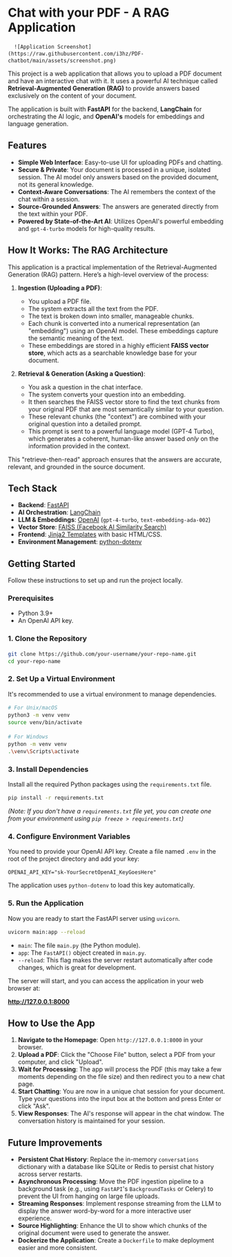 # Chat with your PDF - A RAG Application
      ![Application Screenshot](https://raw.githubusercontent.com/i3hz/PDF-chatbot/main/assets/screenshot.png)
  
This project is a web application that allows you to upload a PDF document and have an interactive chat with it. It uses a powerful AI technique called **Retrieval-Augmented Generation (RAG)** to provide answers based exclusively on the content of your document.

The application is built with **FastAPI** for the backend, **LangChain** for orchestrating the AI logic, and **OpenAI's** models for embeddings and language generation.

## Features

-   **Simple Web Interface**: Easy-to-use UI for uploading PDFs and chatting.
-   **Secure & Private**: Your document is processed in a unique, isolated session. The AI model only answers based on the provided document, not its general knowledge.
-   **Context-Aware Conversations**: The AI remembers the context of the chat within a session.
-   **Source-Grounded Answers**: The answers are generated directly from the text within your PDF.
-   **Powered by State-of-the-Art AI**: Utilizes OpenAI's powerful embedding and `gpt-4-turbo` models for high-quality results.

## How It Works: The RAG Architecture

This application is a practical implementation of the Retrieval-Augmented Generation (RAG) pattern. Here’s a high-level overview of the process:

1.  **Ingestion (Uploading a PDF)**:
    *   You upload a PDF file.
    *   The system extracts all the text from the PDF.
    *   The text is broken down into smaller, manageable chunks.
    *   Each chunk is converted into a numerical representation (an "embedding") using an OpenAI model. These embeddings capture the semantic meaning of the text.
    *   These embeddings are stored in a highly efficient **FAISS vector store**, which acts as a searchable knowledge base for your document.

2.  **Retrieval & Generation (Asking a Question)**:
    *   You ask a question in the chat interface.
    *   The system converts your question into an embedding.
    *   It then searches the FAISS vector store to find the text chunks from your original PDF that are most semantically similar to your question.
    *   These relevant chunks (the "context") are combined with your original question into a detailed prompt.
    *   This prompt is sent to a powerful language model (GPT-4 Turbo), which generates a coherent, human-like answer based *only* on the information provided in the context.

This "retrieve-then-read" approach ensures that the answers are accurate, relevant, and grounded in the source document.


## Tech Stack

-   **Backend**: [FastAPI](https://fastapi.tiangolo.com/)
-   **AI Orchestration**: [LangChain](https://www.langchain.com/)
-   **LLM & Embeddings**: [OpenAI](https://openai.com/) (`gpt-4-turbo`, `text-embedding-ada-002`)
-   **Vector Store**: [FAISS (Facebook AI Similarity Search)](https://engineering.fb.com/2017/03/29/data-infrastructure/faiss-a-library-for-efficient-similarity-search/)
-   **Frontend**: [Jinja2 Templates](https://jinja.palletsprojects.com/) with basic HTML/CSS.
-   **Environment Management**: [python-dotenv](https://github.com/theskumar/python-dotenv)

## Getting Started

Follow these instructions to set up and run the project locally.

### Prerequisites

-   Python 3.9+
-   An OpenAI API key.

### 1. Clone the Repository

```bash
git clone https://github.com/your-username/your-repo-name.git
cd your-repo-name
```

### 2. Set Up a Virtual Environment

It's recommended to use a virtual environment to manage dependencies.

```bash
# For Unix/macOS
python3 -m venv venv
source venv/bin/activate

# For Windows
python -m venv venv
.\venv\Scripts\activate
```

### 3. Install Dependencies

Install all the required Python packages using the `requirements.txt` file.

```bash
pip install -r requirements.txt
```

*(Note: If you don't have a `requirements.txt` file yet, you can create one from your environment using `pip freeze > requirements.txt`)*

### 4. Configure Environment Variables

You need to provide your OpenAI API key. Create a file named `.env` in the root of the project directory and add your key:

```.env
OPENAI_API_KEY="sk-YourSecretOpenAI_KeyGoesHere"
```

The application uses `python-dotenv` to load this key automatically.

### 5. Run the Application

Now you are ready to start the FastAPI server using `uvicorn`.

```bash
uvicorn main:app --reload
```

-   `main`: The file `main.py` (the Python module).
-   `app`: The `FastAPI()` object created in `main.py`.
-   `--reload`: This flag makes the server restart automatically after code changes, which is great for development.

The server will start, and you can access the application in your web browser at:

**http://127.0.0.1:8000**

## How to Use the App

1.  **Navigate to the Homepage**: Open `http://127.0.0.1:8000` in your browser.
2.  **Upload a PDF**: Click the "Choose File" button, select a PDF from your computer, and click "Upload".
3.  **Wait for Processing**: The app will process the PDF (this may take a few moments depending on the file size) and then redirect you to a new chat page.
4.  **Start Chatting**: You are now in a unique chat session for your document. Type your questions into the input box at the bottom and press Enter or click "Ask".
5.  **View Responses**: The AI's response will appear in the chat window. The conversation history is maintained for your session.

## Future Improvements

-   **Persistent Chat History**: Replace the in-memory `conversations` dictionary with a database like SQLite or Redis to persist chat history across server restarts.
-   **Asynchronous Processing**: Move the PDF ingestion pipeline to a background task (e.g., using `FastAPI`'s `BackgroundTasks` or Celery) to prevent the UI from hanging on large file uploads.
-   **Streaming Responses**: Implement response streaming from the LLM to display the answer word-by-word for a more interactive user experience.
-   **Source Highlighting**: Enhance the UI to show which chunks of the original document were used to generate the answer.
-   **Dockerize the Application**: Create a `Dockerfile` to make deployment easier and more consistent.

